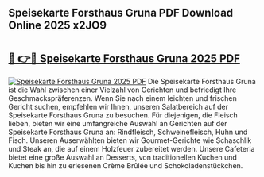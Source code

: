 ## Speisekarte Forsthaus Gruna PDF Download Online 2025 x2JO9

# <h2><a href="http://gcacwx.nevu.top/?p=Speisekarte+Forsthaus+Gruna">🔗 👉🔴 Speisekarte Forsthaus Gruna 2025 PDF</a></h2>

[![Speisekarte Forsthaus Gruna 2025 PDF](https://i.imgur.com/dBaPXMq.png)](http://gcacwx.nevu.top/?p=Speisekarte+Forsthaus+Gruna)
Die Speisekarte Forsthaus Gruna ist die Wahl zwischen einer Vielzahl von Gerichten und befriedigt Ihre Geschmackspräferenzen. Wenn Sie nach einem leichten und frischen Gericht suchen, empfehlen wir Ihnen, unseren Salatbereich auf der Speisekarte Forsthaus Gruna zu besuchen. Für diejenigen, die Fleisch lieben, bieten wir eine umfangreiche Auswahl an Gerichten auf der Speisekarte Forsthaus Gruna an: Rindfleisch, Schweinefleisch, Huhn und Fisch. Unseren Auserwählten bieten wir Gourmet-Gerichte wie Schaschlik und Steak an, die auf einem Holzfeuer zubereitet werden. Unsere Cafeteria bietet eine große Auswahl an Desserts, von traditionellen Kuchen und Kuchen bis hin zu erlesenen Crème Brûlée und Schokoladenstückchen.
